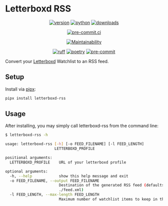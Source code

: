 # Letterboxd RSS

<!-- markdownlint-disable MD033 MD013 -->
<div align="center">

[![version](https://img.shields.io/pypi/v/letterboxd-rss.svg)](https://pypi.org/project/letterboxd-rss/)
[![python](https://img.shields.io/pypi/pyversions/letterboxd-rss.svg)](https://pypi.org/project/letterboxd-rss/)
[![downloads](https://img.shields.io/pypi/dm/letterboxd-rss)](https://pypi.org/project/letterboxd-rss/)

<!-- [![Docker Build](https://github.com/janw/letterboxd-rss/actions/workflows/docker-build.yaml/badge.svg)](https://ghcr.io/janw/letterboxd-rss) -->
<!-- [![Tests](https://github.com/janw/letterboxd-rss/actions/workflows/tests.yaml/badge.svg)](https://github.com/janw/letterboxd-rss/actions/workflows/tests.yaml?query=branch%3Amain) -->
[![pre-commit.ci](https://results.pre-commit.ci/badge/github/janw/letterboxd-rss/main.svg)](https://results.pre-commit.ci/latest/github/janw/letterboxd-rss/main)

[![Maintainability](https://api.codeclimate.com/v1/badges/a3602f453bd063e6dcec/maintainability)](https://codeclimate.com/github/janw/letterboxd-rss/maintainability)
<!-- [![codecov](https://codecov.io/gh/janw/letterboxd-rss/branch/main/graph/badge.svg?token=G8WI2ZILRG)](https://codecov.io/gh/janw/letterboxd-rss) -->

[![ruff](https://img.shields.io/endpoint?url=https://raw.githubusercontent.com/astral-sh/ruff/main/assets/badge/v2.json)](https://docs.astral.sh/ruff/)
[![poetry](https://img.shields.io/endpoint?url=https://python-poetry.org/badge/v0.json)](https://python-poetry.org/docs/)
[![pre-commit](https://img.shields.io/badge/-pre--commit-f8b424?logo=pre-commit&labelColor=grey)](https://github.com/pre-commit/pre-commit)

</div>

Convert your [Letterboxd] Watchlist to an RSS feed.

## Setup

Install via [pipx](https://pipx.pypa.io/stable/):

```bash
pipx install letterboxd-rss
```

## Usage

After installing, you may simply call letterboxd-rss from the command line:

```bash
$ letterboxd-rss -h

usage: letterboxd-rss [-h] [-o FEED_FILENAME] [-l FEED_LENGTH]
                      LETTERBOXD_PROFILE

positional arguments:
  LETTERBOXD_PROFILE    URL of your letterboxd profile

optional arguments:
  -h, --help            show this help message and exit
  -o FEED_FILENAME, --output FEED_FILENAME
                        Destination of the generated RSS feed (defaults to
                        ./feed.xml)
  -l FEED_LENGTH, --max-length FEED_LENGTH
                        Maximum number of watchlist items to keep in the feed
```

[Letterboxd]: https://letterboxd.com
